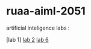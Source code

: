 # ruaa-aiml-2051
artificial inteligence labs :

[lab 1]
[lab 2](https://github.com/ruaanaaz/ruaa-aiml-2051/blob/main/2203a52051_lab2_aiml.ipynb)
[lab 6](https://github.com/ruaanaaz/ruaa-aiml-2051/blob/main/2203a52051_lab6.ipynb)

